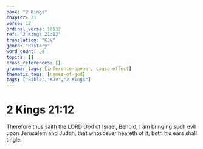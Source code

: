```yaml
---
book: "2 Kings"
chapter: 21
verse: 12
ordinal_verse: 10132
ref: "2 Kings 21:12"
translation: "KJV"
genre: "History"
word_count: 28
topics: []
cross_references: []
grammar_tags: [inference-opener, cause-effect]
thematic_tags: [names-of-god]
tags: ["Bible","KJV","2 Kings"]
---
```


# 2 Kings 21:12

Therefore thus saith the LORD God of Israel, Behold, I am bringing such evil upon Jerusalem and Judah, that whosoever heareth of it, both his ears shall tingle.
